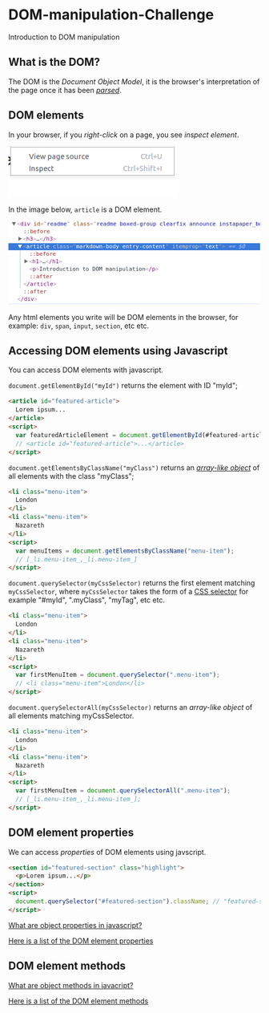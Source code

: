 # DOM-manipulation-Challenge
Introduction to DOM manipulation

## What is the DOM?

The DOM is the _Document Object Model_, it is the browser's interpretation of the page once it has been [_parsed_](https://developer.mozilla.org/en-US/docs/Glossary/Parse).

## DOM elements

In your browser, if you _right-click_ on a page, you see _inspect element_.

![inpect element](./assets/inspect-element.png)

In the image below, `article` is a DOM element.

![article DOM element](./assets/article-element.png)

Any html elements you write will be DOM elements in the browser, for example: `div`, `span`, `input`, `section`, etc etc.

## Accessing DOM elements using Javascript

You can access DOM elements with javascript.

`document.getElementById("myId")` returns the element with ID "myId";
```html
<article id="featured-article">
  Lorem ipsum...
</article>
<script>
  var featuredArticleElement = document.getElementById(#featured-article);
  // <article id="featured-article">...</article>
</script>
```

`document.getElementsByClassName("myClass")` returns an [_array-like object_](http://www.nfriedly.com/techblog/2009/06/advanced-javascript-objects-arrays-and-array-like-objects/) of all elements with the class "myClass";

```html
<li class="menu-item">
  London
</li>
<li class="menu-item">
  Nazareth
</li>
<script>
  var menuItems = document.getElementsByClassName("menu-item");
  // [_li.menu-item_,_li.menu-item_]
</script>
```

`document.querySelector(myCssSelector)` returns the first element matching `myCssSelector`, where `myCssSelector` takes the form of a [CSS selector](https://developer.mozilla.org/en-US/docs/Web/CSS/CSS_Selectors) for example "#myId", ".myClass", "myTag", etc etc.
```html
<li class="menu-item">
  London
</li>
<li class="menu-item">
  Nazareth
</li>
<script>
  var firstMenuItem = document.querySelector(".menu-item");
  // <li class="menu-item">London</li>
</script>
```
`document.querySelectorAll(myCssSelector)` returns an _array-like object_ of all elements matching myCssSelector.
```html
<li class="menu-item">
  London
</li>
<li class="menu-item">
  Nazareth
</li>
<script>
  var firstMenuItem = document.querySelectorAll(".menu-item");
  // [_li.menu-item_,_li.menu-item_];
</script>
```

## DOM element properties

We can access _properties_ of DOM elements using javscript.

```html
<section id="featured-section" class="highlight">
  <p>Lorem ipsum...</p>
</section>
<script>
  document.querySelector("#featured-section").className; // "featured-section highlight"
</script>
```

[What are object properties in javascript?](https://www.w3schools.com/js/js_properties.asp)

[Here is a list of the DOM element properties](https://developer.mozilla.org/en-US/docs/Web/API/Element#Properties)

## DOM element methods

[What are object methods in javacript?](https://www.w3schools.com/js/js_object_methods.asp)

[Here is a list of the DOM element methods](https://developer.mozilla.org/en-US/docs/Web/API/Element#Methods)
